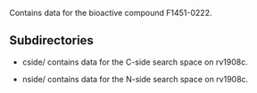 Contains data for the bioactive compound F1451-0222.

## Subdirectories

- cside/ contains data for the C-side search space on rv1908c.

- nside/ contains data for the N-side search space on rv1908c.


